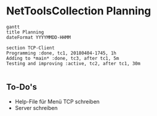 # NetToolsCollection Planning

```mermaid
gantt
title Planning
dateFormat YYYYMMDD-HHMM

section TCP-Client
Programming :done, tc1, 20180404-1745, 1h
Adding to *main* :done, tc3, after tc1, 5m
Testing and improving :active, tc2, after tc1, 30m


```

## To-Do's

- Help-File für Menü TCP schreiben
- Server schreiben